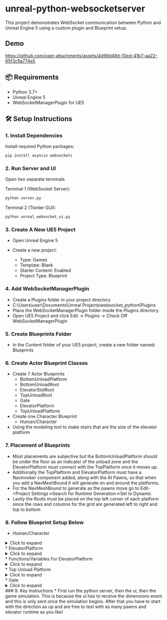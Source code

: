 # unreal-python-websocketserver

This project demonstrates WebSocket communication between Python and Unreal Engine 5 using a custom plugin and Blueprint setup.
## Demo
https://github.com/user-attachments/assets/4d99d49d-10ed-41b7-aa22-65f3c9a774e5
## 📦 Requirements

- Python 3.7+
- Unreal Engine 5
- WebSocketManagerPlugin for UE5

## 🛠️ Setup Instructions

### 1. Install Dependencies

Install required Python packages:

```bash
pip install asyncio websockets
```
### 2. Run Server and UI
Open two separate terminals

Terminal 1 (WebSocket Server):
```bash
python server.py
```

Terminal 2 (Tkinter GUI):
```bash
python unreal_websocket_ui.py
```

### 3. Create A New UE5 Project
* Open Unreal Engine 5
* Create a new project:

  * Type: Games
  * Template: Blank
  * Starter Content: Enabled
  * Project Type: Blueprint
### 4. Add WebSocketManagerPlugin
* Create a Plugins folder in your project directory
 * C:\Users\user\Documents\Unreal Projects\websocket_python\Plugins
* Place the WebSocketManagerPlugin folder inside the Plugins directory.
* Open UE5 Project and click Edit -> Plugins -> Check Off WebSocketManagerPlugin

### 5. Create Blueprints Folder
* In the Content folder of your UE5 project, create a new folder named: Blueprints

### 6. Create Actor Blueprint Classes
* Create 7 Actor Blueprints
  * BottomUnloadPlatform
  * BottomUnloadRoot
  * ElevatorSlotRoot
  * TopUnloadRoot
  * Gate
  * ElevatorPlatform
  * TopUnloadPlatform
* Create one Character Blueprint
    * Human/Character
* Using the modeling tool to make stairs that are the size of the elevator platform
### 7. Placement of Blueprints
* Most placements are subjective but the BottomUnloadPlatform should be under the floor as an indicator of the unload zone and the ElevatorPlatform must connect with the TopPlatform once it moves up.
* Additionally the TopPlatform and ElevatorPlatform must have a NavInvoker component added, along with the AI Pawns, so that when you add a NavMeshBound it will generate on and around the platforms.
* For the NavMeshBound to generate as the pawns move go to Edit->Project Settings->Search for Runtime Generation->Set to Dynamic
* Lastly the Roots must be placed on the top left corner of each platform since the rows and columns for the grid are generated left to right and top to bottom
### 8. Follow Blueprint Setup Below
* Human/Character
<details> <summary>Click to expand</summary> <img width="2448" height="739" alt="Human 1" src="https://github.com/user-attachments/assets/a4eb8c66-ca77-419a-a4d9-9c6fada019fd" /> <img width="2308" height="1086" alt="Human 2" src="https://github.com/user-attachments/assets/a3e88bfe-b401-44e7-9acc-124d2fd150a1" /> <img width="2510" height="861" alt="Human 3" src="https://github.com/user-attachments/assets/a483e44a-3989-43a1-abf9-fb83b51d46a7" /> <img width="2417" height="1059" alt="Human 4" src="https://github.com/user-attachments/assets/df0d9c75-823c-4ef5-b720-ef45de8de383" /> </details>
*  ElevatorPlatform
<details> <summary>Click to expand</summary> <img width="2226" height="776" alt="Elevator 1" src="https://github.com/user-attachments/assets/e4a6ef0a-c62a-4cd1-8961-e090b8bbbac6" /> <img width="2364" height="1149" alt="Elevator 2" src="https://github.com/user-attachments/assets/a89ea7cb-6c33-4cc7-9a50-b943fa34ce1a" /> <img width="2413" height="1002" alt="Elevator 3" src="https://github.com/user-attachments/assets/bac03785-655f-4851-b17a-3f795745e68e" /> <img width="1949" height="590" alt="Elevator 4" src="https://github.com/user-attachments/assets/511cbdaa-56c5-469a-9985-dfcaf345eff5" /> <img width="1809" height="1019" alt="Elevator 5" src="https://github.com/user-attachments/assets/77e069ab-e135-42b9-a904-f821f95d6bf5" /> <img width="1846" height="905" alt="Elevator 6" src="https://github.com/user-attachments/assets/ad41ea2b-b69b-43ae-9823-d9859e7fb16e" /> <img width="1824" height="711" alt="Elevator 7" src="https://github.com/user-attachments/assets/9455f735-6e64-40d9-98c8-843fc8a3ffd5" /> <img width="2327" height="904" alt="Elevator 8" src="https://github.com/user-attachments/assets/6f5cf12a-c7d9-4e09-a0ee-fc52993c5c26" /> <img width="2372" height="816" alt="Elevator 9" src="https://github.com/user-attachments/assets/cce67c76-2234-4114-85f6-09a9dfa57056" /> </details>
*  Functions/Variables For ElevatorPlatform
<details> <summary>Click to expand</summary> <img width="513" height="856" alt="Elevator Var 1" src="https://github.com/user-attachments/assets/2617f3b9-051c-4beb-ba87-93d2fe7ff711" /> <img width="1681" height="714" alt="Elevator Var 2" src="https://github.com/user-attachments/assets/d76b216c-0908-42e3-ad78-2bd59c2e2d19" /> <img width="769" height="658" alt="Elevator Var 3" src="https://github.com/user-attachments/assets/75b9a371-409e-44fc-9205-11b719e0d19e" /> <img width="1441" height="584" alt="Elevator Var 4" src="https://github.com/user-attachments/assets/b4e64c9c-9200-4fc5-b2f7-ec27f885e2c5" /> <img width="2360" height="605" alt="Elevator Var 5" src="https://github.com/user-attachments/assets/cb8d1f2b-e7d0-48a2-ae02-a55fa44b9de6" /> <img width="1735" height="536" alt="Elevator Var 6" src="https://github.com/user-attachments/assets/a9b763b5-9e66-424a-8292-880e53fd7e1e" /> <img width="724" height="661" alt="Elevator Var 7" src="https://github.com/user-attachments/assets/b982e171-8afa-4e8e-a365-2c6f2bf06a2d" /> <img width="2454" height="784" alt="Elevator Var 8" src="https://github.com/user-attachments/assets/abe1ca54-5b84-4c6d-95f5-a63156313c0b" /> </details>
*  Top Unload Platform
<details> <summary>Click to expand</summary> <img width="1409" height="571" alt="TopUnload" src="https://github.com/user-attachments/assets/8f4227c2-375c-45d7-b1f9-72e12b763646" /> </details>
*  Gate
<details> <summary>Click to expand</summary> <img width="1216" height="483" alt="Gate" src="https://github.com/user-attachments/assets/4d175d27-c9ef-46f9-9c26-91a5579915cc" />
  *  Click on the Timeline to edit it and add a Float Track. Add one keyframe at 0,0 and one at 1,1. After that right-click on both keyframes and set the interpolation to auto.
</details>
###  9. Key Instructions
*  First run the python server, then the ui, then the game simulation. This is because the ui has to receive the dimensions event and this is only sent once the simulation begins. After that you have to start with the direction as up and are free to test with as many pawns and elevator runtime as you like!
  














